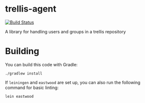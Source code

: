 # trellis-agent

[![Build Status](https://travis-ci.org/trellis-ldp/trellis-agent.png?branch=master)](https://travis-ci.org/trellis-ldp/trellis-agent)

A library for handling users and groups in a trellis repository

# Building

You can build this code with Gradle:

    ./gradlew install

If `leiningen` and `eastwood` are set up, you can also run the following command for basic linting:

    lein eastwood

